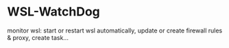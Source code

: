# WSL-WatchDog
monitor wsl: start or restart wsl automatically, update or create firewall rules &amp; proxy, create task...
